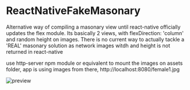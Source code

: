 # ReactNativeFakeMasonary
Alternative way of compiling a masonary view until react-native officially updates the flex module. 
Its basically 2 views, with flexDirection: 'column' and random height on images.
There is no current way to actually tackle a 'REAL' masonary solution as network images witdh and height is not returned in react-native

use http-server npm module or equivalent to mount the images on assets folder, app is using images from there, http://localhost:8080/female1.jpg

![preview](http://s21.postimg.org/4oilha08n/Screen_Shot_2015_10_03_at_20_48_01.png)
